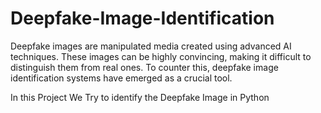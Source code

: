 # Deepfake-Image-Identification
Deepfake images are manipulated media created using advanced AI techniques. These images can be highly convincing, making it difficult to distinguish them from real ones. To counter this, deepfake image identification systems have emerged as a crucial tool.

In this Project We Try to identify the Deepfake Image in Python
# 
